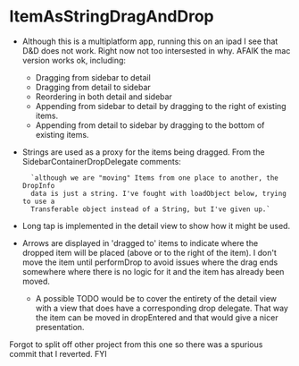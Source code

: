 #  ItemAsStringDragAndDrop

- Although this is a multiplatform app, running this on an ipad I see that D&D does not work. Right now not too intersested in why. AFAIK the mac version works ok, including:
	- Dragging from sidebar to detail
	- Dragging from detail to sidebar
	- Reordering in both detail and sidebar
	- Appending from sidebar to detail by dragging to the right of existing items.
	- Appending from detail to sidebar by dragging to the bottom of existing items.
	

- Strings are used as a proxy for the items being dragged. From the SidebarContainerDropDelegate comments:

		`although we are "moving" Items from one place to another, the DropInfo
		data is just a string. I've fought with loadObject below, trying to use a
		Transferable object instead of a String, but I've given up.`

- Long tap is implemented in the detail view to show how it might be used. 

- Arrows are displayed in 'dragged to' items to indicate where the dropped item will be placed (above or to the right of the item). I don't move the item until performDrop to avoid issues where the drag ends somewhere where there is no logic for it and the item has already been moved. 

	- A possible TODO would be to cover the entirety of the detail view with a view that does have a corresponding drop delegate. That way the item can be moved in dropEntered and that would give a nicer presentation. 
	
Forgot to split off other project from this one so there was a spurious commit that I reverted. FYI







